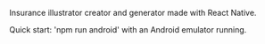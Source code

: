 Insurance illustrator creator and generator made with React Native.

Quick start: 'npm run android' with an Android emulator running.
